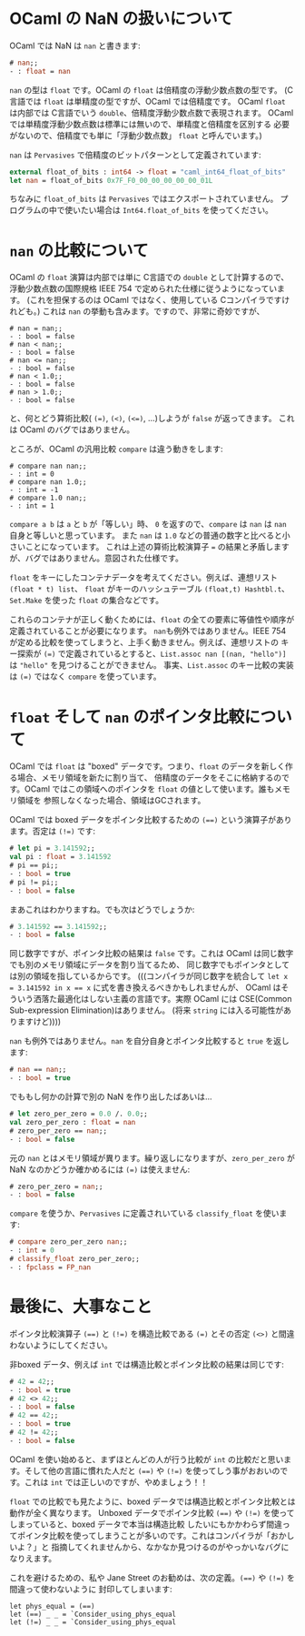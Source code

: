 # OCaml の NaN の扱いについて

OCaml では NaN は `nan` と書きます:

```ocaml
# nan;;
- : float = nan
```

`nan` の型は `float` です。OCaml の `float` は倍精度の浮動少数点数の型です。
(C言語では `float` は単精度の型ですが、OCaml では倍精度です。
OCaml `float` は内部では C言語でいう `double`、倍精度浮動少数点数で表現されます。
OCaml では単精度浮動少数点数は標準には無いので、単精度と倍精度を区別する
必要がないので、倍精度でも単に「浮動少数点数」 `float` と呼んでいます。)

`nan` は `Pervasives` で倍精度のビットパターンとして定義されています:

```ocaml
external float_of_bits : int64 -> float = "caml_int64_float_of_bits"
let nan = float_of_bits 0x7F_F0_00_00_00_00_00_01L
```

ちなみに `float_of_bits` は `Pervasives` ではエクスポートされていません。
プログラムの中で使いたい場合は `Int64.float_of_bits` を使ってください。

# `nan` の比較について

OCaml の `float` 演算は内部では単に C言語での `double` として計算するので、
浮動少数点数の国際規格 IEEE 754 で定められた仕様に従うようになっています。
(これを担保するのは OCaml ではなく、使用している Cコンパイラですけれども。)
これは `nan` の挙動も含みます。ですので、非常に奇妙ですが、

```
# nan = nan;;
- : bool = false
# nan < nan;;
- : bool = false
# nan <= nan;;
- : bool = false
# nan < 1.0;;
- : bool = false
# nan > 1.0;;
- : bool = false
```

と、何とどう算術比較( `(=)`, `(<)`, `(<=)`, ...)しようが `false` が返ってきます。
これは OCaml のバグではありません。

ところが、OCaml の汎用比較 `compare` は違う動きをします:

```
# compare nan nan;;
- : int = 0
# compare nan 1.0;;
- : int = -1
# compare 1.0 nan;;
- : int = 1
```

`compare a b` は `a` と `b` が「等しい」時、 `0` を返すので、`compare` は `nan` は `nan` 自身と等しいと思っています。
また `nan` は `1.0` などの普通の数字と比べると小さいことになっています。
これは上述の算術比較演算子 `=` の結果と矛盾しますが、バグではありません。意図された仕様です。

`float` をキーにしたコンテナデータを考えてください。例えば、連想リスト`(float * t) list`、
`float` がキーのハッシュテーブル `(float,t) Hashtbl.t`、`Set.Make` を使った `float` の集合などです。

これらのコンテナが正しく動くためには、`float` の全ての要素に等値性や順序が定義されていることが必要になります。
`nan`も例外ではありません。IEEE 754 が定める比較を使ってしまうと、上手く動きません。例えば、連想リストの
キー探索が `(=)` で定義されているとすると、`List.assoc nan [(nan, "hello")]` は `"hello"` を見つけることができません。
事実、`List.assoc` のキー比較の実装は `(=)` ではなく `compare` を使っています。

# `float` そして `nan` のポインタ比較について

OCaml では `float` は "boxed" データです。つまり、`float` のデータを新しく作る場合、メモリ領域を新たに割り当て、
倍精度のデータをそこに格納するのです。OCaml ではこの領域へのポインタを `float` の値として使います。誰もメモリ領域を
参照しなくなった場合、領域はGCされます。

OCaml では boxed データをポインタ比較するための `(==)` という演算子があります。否定は `(!=)` です:

```ocaml
# let pi = 3.141592;;
val pi : float = 3.141592
# pi == pi;;
- : bool = true
# pi != pi;;
- : bool = false
```

まあこれはわかりますね。でも次はどうでしょうか:

```ocaml
# 3.141592 == 3.141592;;
- : bool = false
```

同じ数字ですが、ポインタ比較の結果は `false` です。これは OCaml は同じ数字でも別のメモリ領域にデータを割り当てるため、
同じ数字でもポインタとしては別の領域を指しているからです。
(((コンパイラが同じ数字を統合して `let x = 3.141592 in x == x` に式を書き換えるべきかもしれませんが、
OCaml はそういう洒落た最適化はしない主義の言語です。実際 OCaml には CSE(Common Sub-expression Elimination)はありません。
(将来 `string` には入る可能性がありますけど))))

`nan` も例外ではありません。`nan` を自分自身とポインタ比較すると `true` を返します:

```ocaml
# nan == nan;;
- : bool = true
```

でももし何かの計算で別の NaN を作り出したばあいは…

```ocaml
# let zero_per_zero = 0.0 /. 0.0;;
val zero_per_zero : float = nan
# zero_per_zero == nan;;
- : bool = false
```

元の `nan` とはメモリ領域が異ります。繰り返しになりますが、`zero_per_zero` が NaN なのかどうか確かめるには `(=)` は使えません:

```ocaml
# zero_per_zero = nan;;
- : bool = false
```

`compare` を使うか、`Pervasives` に定義されいている `classify_float` を使います:

```ocaml
# compare zero_per_zero nan;;
- : int = 0
# classify_float zero_per_zero;;
- : fpclass = FP_nan
```

# 最後に、大事なこと

ポインタ比較演算子 `(==)` と `(!=)` を構造比較である `(=)` とその否定 `(<>)` と間違わないようにしてください。

非boxed データ、例えば `int` では構造比較とポインタ比較の結果は同じです:

```ocaml
# 42 = 42;;
- : bool = true
# 42 <> 42;;
- : bool = false
# 42 == 42;;
- : bool = true
# 42 != 42;;
- : bool = false
```

OCaml を使い始めると、まずほとんどの人が行う比較が `int` の比較だと思います。そして他の言語に慣れた人だと
`(==)` や `(!=)` を使ってしう事がおおいのです。これは `int` では正しいのですが、やめましょう！！

`float` での比較でも見たように、boxed データでは構造比較とポインタ比較とは動作が全く異なります。
Unboxed データでポインタ比較 `(==)` や `(!=)` を使ってしまっていると、boxed データで本当は構造比較
したいにもかかわらず間違ってポインタ比較を使ってしまうことが多いのです。これはコンパイラが「おかしいよ？」と
指摘してくれませんから、なかなか見つけるのがやっかいなバグになりえます。

これを避けるための、私や Jane Street のお勧めは、次の定義。`(==)` や `(!=)` を間違って使わないように
封印してしまいます:

```
let phys_equal = (==)
let (==) _ _ = `Consider_using_phys_equal
let (!=) _ _ = `Consider_using_phys_equal
```

